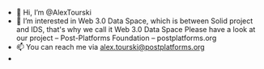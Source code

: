 - 👋 Hi, I’m @AlexTourski
- 👀 I’m interested in Web 3.0 Data Space, which is between Solid project and IDS, that's why we call it Web 3.0 Data Space
Please have a look at our project – Post-Platforms Foundation – postplatforms.org
- 📫 You can reach me via alex.tourski@postplatforms.org
- 

<!---
AlexTourski/AlexTourski is a ✨ special ✨ repository because its `README.md` (this file) appears on your GitHub profile.
You can click the Preview link to take a look at your changes.
--->
